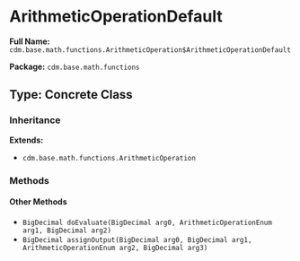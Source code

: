 # ArithmeticOperationDefault

**Full Name:** `cdm.base.math.functions.ArithmeticOperation$ArithmeticOperationDefault`

**Package:** `cdm.base.math.functions`

## Type: Concrete Class

### Inheritance

**Extends:**
- `cdm.base.math.functions.ArithmeticOperation`

### Methods

#### Other Methods

- `BigDecimal doEvaluate(BigDecimal arg0, ArithmeticOperationEnum arg1, BigDecimal arg2)`
- `BigDecimal assignOutput(BigDecimal arg0, BigDecimal arg1, ArithmeticOperationEnum arg2, BigDecimal arg3)`

